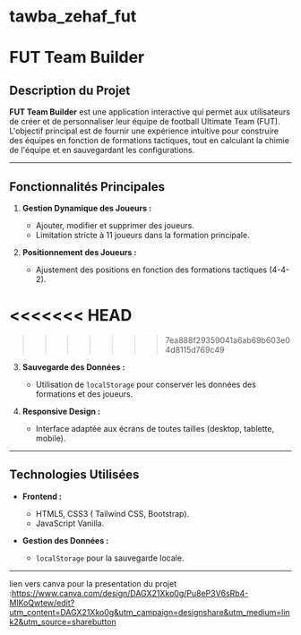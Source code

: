# tawba_zehaf_fut
# FUT Team Builder

## Description du Projet

**FUT Team Builder** est une application interactive qui permet aux utilisateurs de créer et de personnaliser leur équipe de football Ultimate Team (FUT). L'objectif principal est de fournir une expérience intuitive pour construire des équipes en fonction de formations tactiques, tout en calculant la chimie de l'équipe et en sauvegardant les configurations.

---

## Fonctionnalités Principales

1. **Gestion Dynamique des Joueurs :**

   - Ajouter, modifier et supprimer des joueurs.
   - Limitation stricte à 11 joueurs dans la formation principale.

2. **Positionnement des Joueurs :**

   - Ajustement des positions en fonction des formations tactiques (4-4-2).

<<<<<<< HEAD
=======

>>>>>>> 7ea888f29359041a6ab69b603e04d8115d769c49
3. **Sauvegarde des Données :**

   - Utilisation de `localStorage` pour conserver les données des formations et des joueurs.



4. **Responsive Design :**
   - Interface adaptée aux écrans de toutes tailles (desktop, tablette, mobile).

---

## Technologies Utilisées

- **Frontend :**

  - HTML5, CSS3 ( Tailwind CSS, Bootstrap).
  - JavaScript Vanilla.

- **Gestion des Données :**
  - `localStorage` pour la sauvegarde locale.

---
lien vers canva pour la presentation du projet :https://www.canva.com/design/DAGX21Xko0g/Pu8eP3V6sRb4-MlKoQwtew/edit?utm_content=DAGX21Xko0g&utm_campaign=designshare&utm_medium=link2&utm_source=sharebutton
